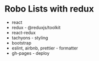 # Robo Lists with redux

- react
- redux - @reduxjs/toolkit
- react-redux
- tachyons - styling
- bootstrap
- eslint, airbnb, prettier - formatter
- gh-pages - deploy
